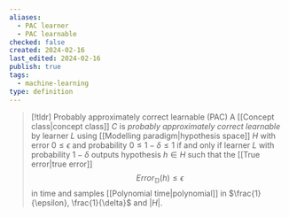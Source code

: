 ```yaml
---
aliases:
  - PAC learner
  - PAC learnable
checked: false
created: 2024-02-16
last_edited: 2024-02-16
publish: true
tags:
  - machine-learning
type: definition
---
```

>[!tldr] Probably approximately correct learnable (PAC)
>A [[Concept class|concept class]] $C$ is *probably approximately correct learnable* by learner $L$ using [[Modelling paradigm|hypothesis space]] $H$ with error $0 \leq \epsilon$ and probability $0 \leq 1 - \delta \leq 1$  if and only if learner $L$ with probability $1-\delta$ outputs hypothesis $h \in H$ such that the [[True error|true error]]
>$$Error_{\mathbb{D}}(h) \leq \epsilon$$
>in time and samples [[Polynomial time|polynomial]] in $\frac{1}{\epsilon}, \frac{1}{\delta}$ and $\vert H \vert$. 

